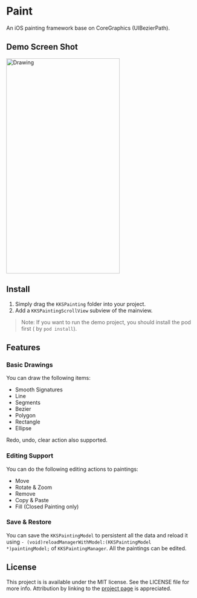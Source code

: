 # Paint

An iOS painting framework base on CoreGraphics (UIBezierPath).

## Demo Screen Shot

<img src="https://github.com/kukushi/Paint/blob/master/ScreenShoot/Screen%20shot%201.png?raw=true" alt="Drawing" style="width: 300px; height: 568px;"/>

## Install

1. Simply drag the `KKSPainting` folder into your project. 
2. Add a `KKSPaintingScrollView` subview  of the mainview.

> Note: If you want to run the demo project, you should install the pod first ( by `pod install`).

## Features

### Basic Drawings

You can draw the following items:

* Smooth Signatures
* Line
* Segments
* Bezier
* Polygon
* Rectangle
* Ellipse

Redo, undo, clear  action also supported.

### Editing Support

You can do the following editing actions to paintings:

* Move
* Rotate & Zoom
* Remove
* Copy & Paste
* Fill (Closed Painting only)

### Save & Restore

You can save the `KKSPaintingModel` to persistent all the data and reload it using `- (void)reloadManagerWithModel:(KKSPaintingModel *)paintingModel;` of `KKSPaintingManager`. All the paintings can be edited.

## License

This project is is available under the MIT license. See the LICENSE file for more info. Attribution by linking to the [project page](https://github.com/kukushi/Paint) is appreciated.
